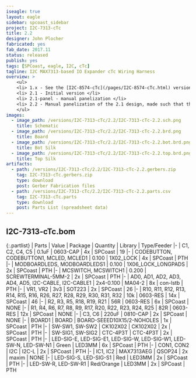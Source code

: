 ```yaml
---
iseagle: true
layout: eagle
sidebar: spcoast_sidebar
project: I2C-7313-cTc
title: 2.2
designer: John Plocher
fabricated: yes
fab_date: 2017.11
status: released
publish: yes
tags: [SPCoast, eagle, I2C, cTc]
tagline: I2C MAX7313-based IO Expander cTc Wiring Harness
overview: >
    <ul>
    <li> 1.x - See the [I2C-8574-cTc](/pages/I2C-8574-cTc.html) versions, which are simple wiring-to-I2C adapters. </li>
    <li> 2.1 - Initial version </li>
    <li> 2.1-panel - manual panelization </li>
    <li> 2.2 - Manual panelization of the 2.1 design, made such that the unbroken board set would exactly fit the 2” spacing on the cTc machine panel. </li>
    </ul>
images:
  - image_path: /versions/I2C-7313-cTc/2.2/I2C-7313-cTc-2.2.sch.png
    title: Schematic
  - image_path: /versions/I2C-7313-cTc/2.2/I2C-7313-cTc-2.2.brd.png
    title: Board
  - image_path: /versions/I2C-7313-cTc/2.2/I2C-7313-cTc-2.2.bot.brd.png
    title: Bot Silk
  - image_path: /versions/I2C-7313-cTc/2.2/I2C-7313-cTc-2.2.top.brd.png
    title: Top Silk
artifacts:
  - path: /versions/I2C-7313-cTc/2.2/I2C-7313-cTc-2.2.gerbers.zip
    tag: I2C-7313-cTc.gerbers.zip
    type: download
    post: Gerber Fabrication files
  - path: /versions/I2C-7313-cTc/2.2/I2C-7313-cTc-2.2.parts.csv
    tag: I2C-7313-cTc.parts
    type: download
    post: Parts List (spreadsheet data)
---
```


## I2C-7313-cTc.bom

{:.partlist}
| Parts | Value | Package | Quantity | Library | Type/Feeder
|-
| C1, C2, C4, C5 | 0.1uF | 0603-CAP | 4x | SPCoast | 19
|-
| CODEBUTTON, CODEBUTTON1, MCLED, MCLED1 | 0.100 | 1X02_LOCK | 4x | SPCoast | PTH
|-
| MODBOARDLEDS, MODBOARDLEDS1 | 0.100 | 1X06_LOCK_LONGPADS | 2x | SPCoast | PTH
|-
| MCSWITCH, MCSWITCH1 | 0.200 | SCREWTERMINAL-5MM-2 | 2x | SPCoast | PTH
|-
| AD0, AD1, AD2, AD3, AD4, AD5, I2C-CABLE, I2C-CABLE1 | 2x4-0.100 | MA04-2 | 8x | con-lstb | PTH
|-
| VR1, VR2 | 3v3 | SOT223 | 2x | SPCoast | 26
|-
| R10, R11, R12, R13, R14, R15, R16, R26, R27, R28, R29, R30, R31, R32 | 10k | 0603-RES | 14x | SPCoast | 46
|-
| R2, R3, R5, R18, R19, R21 | 56R | 0603-RES | 6x | SPCoast | NONE
|-
| R1, R4, R6, R7, R8, R9, R17, R20, R22, R23, R24, R25 | 82R | 0603-RES | 12x | SPCoast | NONE
|-
| C3, C6 | 220uF | 0810-CAP | 2x | SPCoast | NONE
|-
| BOARD1 | BOARD | BOARD-SEEED10X15/2-NOHOLES | 1x | SPCoast | PTH
|-
| SW-SW1, SW-SW2 | CK102X02 | CK102X02 | 2x | SPCoast | PTH
|-
| SW-SIG1, SW-SIG2 | CTC-4P3T | CTC-4P3T | 2x | SPCoast | PTH
|-
| LED-SIG-E, LED-SIG-E1, LED-SIG-W, LED-SIG-W1, LED-SW-N, LED-SW-N1 | Green | LED3MM | 6x | SPCoast | PTH
|-
| CON1, CON2 | I2C | I2C-L | 2x | SPCoast | PTH
|-
| IC1, IC2 | MAX7313AEG | QSOP24 | 2x | maxim | NONE
|-
| LED-SIG-S, LED-SIG-S1 | Red | LED3MM | 2x | SPCoast | PTH
|-
| LED-SW-R, LED-SW-R1 | Red/Orange | LED3MM | 2x | SPCoast | PTH
